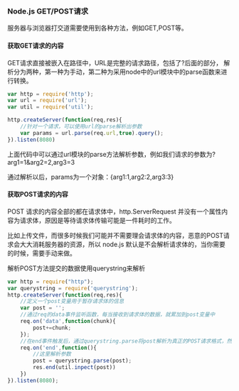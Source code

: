 ### Node.js GET/POST请求

服务器与浏览器打交道需要使用到各种方法，例如GET,POST等。

#### 获取GET请求的内容

GET请求直接被嵌入在路径中，URL是完整的请求路径，包括了?后面的部分， 解析分为两种，第一种为手动，第二种为采用node中的url模块中的parse函数来进行转换。

```js
var http = require('http');
var url = require('url');
var util = require('util');

http.createServer(function(req,res){
    //针对一个请求，可以使用url的parse解析出参数
    var params = url.parse(req.url,true).query();
}).listen(8080)
```

上面代码中可以通过url模块的parse方法解析参数，例如我们请求的参数为?arg1=1&arg2=2,arg3=3

通过解析以后，params为一个对象：{arg1:1,arg2:2,arg3:3}

#### 获取POST请求的内容

POST 请求的内容全部的都在请求体中，http.ServerRequest 并没有一个属性内容为请求体，原因是等待请求体传输可能是一件耗时的工作。 

比如上传文件，而很多时候我们可能并不需要理会请求体的内容，恶意的POST请求会大大消耗服务器的资源，所以 node.js 默认是不会解析请求体的，当你需要的时候，需要手动来做。 

解析POST方法提交的数据使用querystring来解析

```js
var http = require("http");
var querystring = require('querystring');
http.createServer(function(req,res){
    //定义一个post变量用于暂存请求体的信息
    var post = '';
    //通过req的data事件监听函数，每当接收到请求体的数据，就累加到post变量中
    req.on('data',function(chunk){
        post+=chunk;
    });
    //在end事件触发后，通过querystring.parse将post解析为真正的POST请求格式，然后便于后续的处理
    req.on('end',function(){
        //这里解析参数
        post = querystring.parse(post);
        res.end(util.inpect(post))
    })
}).listen(8080);
```


